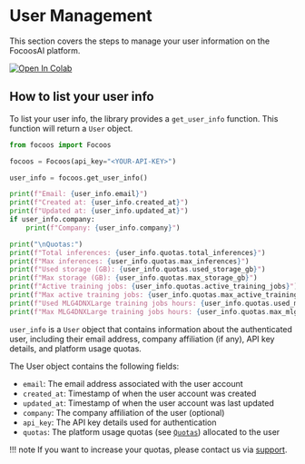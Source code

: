 # User Management

This section covers the steps to manage your user information on the FocoosAI platform.

[![Open In Colab](https://colab.research.google.com/assets/colab-badge.svg)](https://colab.research.google.com/github/FocoosAI/focoos/blob/documentation%2Fnomenclature/notebooks/user_info.ipynb)

## How to list your user info
To list your user info, the library provides a `get_user_info` function. This function will return a `User` object.

```python
from focoos import Focoos

focoos = Focoos(api_key="<YOUR-API-KEY>")

user_info = focoos.get_user_info()

print(f"Email: {user_info.email}")
print(f"Created at: {user_info.created_at}")
print(f"Updated at: {user_info.updated_at}")
if user_info.company:
    print(f"Company: {user_info.company}")

print("\nQuotas:")
print(f"Total inferences: {user_info.quotas.total_inferences}")
print(f"Max inferences: {user_info.quotas.max_inferences}")
print(f"Used storage (GB): {user_info.quotas.used_storage_gb}")
print(f"Max storage (GB): {user_info.quotas.max_storage_gb}")
print(f"Active training jobs: {user_info.quotas.active_training_jobs}")
print(f"Max active training jobs: {user_info.quotas.max_active_training_jobs}")
print(f"Used MLG4DNXLarge training jobs hours: {user_info.quotas.used_mlg4dnxlarge_training_jobs_hours}")
print(f"Max MLG4DNXLarge training jobs hours: {user_info.quotas.max_mlg4dnxlarge_training_jobs_hours}")


```
`user_info` is a `User` object that contains information about the authenticated user, including their email address, company affiliation (if any), API key details, and platform usage quotas.

The User object contains the following fields:

- `email`: The email address associated with the user account
- `created_at`: Timestamp of when the user account was created
- `updated_at`: Timestamp of when the user account was last updated
- `company`: The company affiliation of the user (optional)
- `api_key`: The API key details used for authentication
- `quotas`: The platform usage quotas (see [`Quotas`](/api/ports/#focoos.ports.Quotas)) allocated to the user

!!! note
    If you want to increase your quotas, please contact us via [support](mailto:info@focoos.ai).
